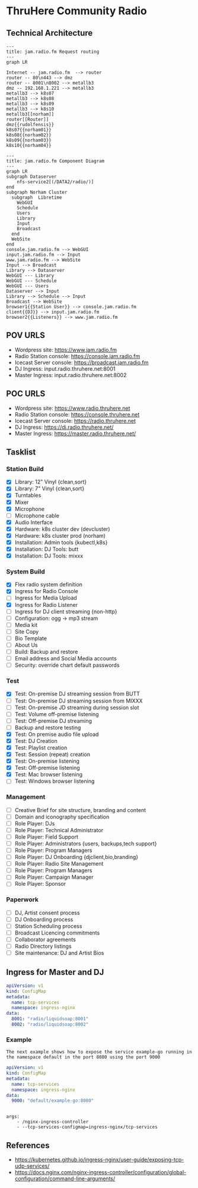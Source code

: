 # ThruHere Community Radio

## Technical Architecture

```mermaid
---
title: jam.radio.fm Request routing
---
graph LR

Internet -- jam.radio.fm  --> router
router -- 80\n443 --> dmz
router -- 8001\n8002 --> metallb3
dmz -- 192.168.1.221 --> metallb3
metallb3 --> k8s07
metallb3 --> k8s08
metallb3 --> k8s09
metallb3 --> k8s10
metallb3[[norham]]
router[[Router]]
dmz{{rudolfensis}}
k8s07{{norham01}}
k8s08{{norham02}}
k8s09{{norham03}}
k8s10{{norham04}}
```

```mermaid
---
title: jam.radio.fm Component Diagram
---
graph LR
subgraph Dataserver
    nfs-service2[(/DATA2/radio/)]
end
subgraph Norham Cluster
  subgraph  Libretime
    WebGUI
    Schedule
    Users
    Library
    Input
    Broadcast
  end
  WebSite
end
console.jam.radio.fm --> WebGUI
input.jam.radio.fm --> Input
www.jam.radio.fm --> WebSite
Input --> Broadcast
Library --> Dataserver
WebGUI --- Library
WebGUI --- Schedule
WebGUI --- Users
Dataserver --> Input
Library --> Schedule --> Input
Broadcast --> WebSite
browser1{{Station User}} --> console.jam.radio.fm
client{{DJ}} --> input.jam.radio.fm
browser2{{Listeners}} --> www.jam.radio.fm
```


## POV URLS

- Wordpress site: <https://www.jam.radio.fm>
- Radio Station console: <https://console.jam.radio.fm>
- Icecast Server console: <https://broadcast.jam.radio.fm>
- DJ Ingress: input.radio.thruhere.net:8001
- Master Ingress: input.radio.thruhere.net:8002

## POC URLS

- Wordpress site: <https://www.radio.thruhere.net>
- Radio Station console: <https://console.thruhere.net>
- Icecast Server console: <https://radio.thruhere.net>
- DJ Ingress: <https://dj.radio.thruhere.net/>
- Master Ingress: <https://master.radio.thruhere.net/>

## Tasklist

### Station Build

- [X] Library: 12" Vinyl {clean,sort}
- [X] Library: 7" Vinyl {clean,sort}
- [X] Turntables
- [X] Mixer
- [X] Microphone
- [ ] Microphone cable
- [X] Audio Interface
- [X] Hardware: k8s cluster dev (devcluster)
- [X] Hardware: k8s cluster prod (norham)
- [X] Installation: Admin tools {kubectl,k8s}
- [X] Installation: DJ Tools: butt
- [X] Installation: DJ Tools: mixxx

### System Build

- [X] Flex radio system definition
- [X] Ingress for Radio Console
- [ ] Ingress for Media Upload
- [X] Ingress for Radio Listener
- [ ] Ingress for DJ client streaming {non-http}
- [ ] Configuration: ogg -> mp3 stream
- [ ] Media kit
- [ ] Site Copy
- [ ] Bio Template
- [ ] About Us
- [ ] Build: Backup and restore
- [ ] Email address and Social Media accounts
- [ ] Security: override chart default passwords

### Test

- [X] Test: On-premise DJ streaming session from BUTT
- [ ] Test: On-premise DJ streaming session from MIXXX
- [ ] Test: On-premise JD streaming during session slot
- [ ] Test: Volume off-premise listening
- [ ] Test: Off-premise DJ streaming
- [ ] Backup and restore testing
- [X] Test: On premise audio file upload
- [X] Test: DJ Creation
- [X] Test: Playlist creation
- [X] Test: Session (repeat) creation
- [X] Test: On-premise listening
- [X] Test: Off-premise listening
- [X] Test: Mac browser listening
- [ ] Test: Windows browser listening

### Management

- [ ] Creative Brief for site structure, branding and content
- [ ] Domain and iconography specification
- [ ] Role Player: DJs
- [ ] Role Player: Technical Administrator
- [ ] Role Player: Field Support
- [ ] Role Player: Administrators {users, backups,tech support}
- [ ] Role Player: Program Managers
- [ ] Role Player: DJ Onboarding {djclient,bio,branding}
- [ ] Role Player: Radio Site Management
- [ ] Role Player: Program Managers
- [ ] Role Player: Campaign Manager
- [ ] Role Player: Sponsor

### Paperwork

- [ ] DJ, Artist consent process
- [ ] DJ Onboarding process
- [ ] Station Scheduling process
- [ ] Broadcast Licencing commitments
- [ ] Collaborator agreements
- [ ] Radio Directory listings
- [ ] Site maintenance: DJ and Artist Bios

## Ingress for Master and DJ

```yaml
apiVersion: v1
kind: ConfigMap
metadata:
  name: tcp-services
  namespace: ingress-nginx
data:
  8001: "radio/liquidsoap:8001"
  8002: "radio/liquidsoap:8002"
```

### Example

```text
The next example shows how to expose the service example-go running in the namespace default in the port 8080 using the port 9000
```

```yaml
apiVersion: v1
kind: ConfigMap
metadata:
  name: tcp-services
  namespace: ingress-nginx
data:
  9000: "default/example-go:8080"
```

```Then, the config map should be added to the ingress controller’s deployment args.

args:
    - /nginx-ingress-controller
    - --tcp-services-configmap=ingress-nginx/tcp-services
```

## References

- <https://kubernetes.github.io/ingress-nginx/user-guide/exposing-tcp-udp-services/>
- <https://docs.nginx.com/nginx-ingress-controller/configuration/global-configuration/command-line-arguments/>
